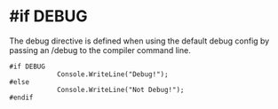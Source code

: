 # #if DEBUG

The debug directive is defined when using the default debug config by passing
an /debug to the compiler command line.

    #if DEBUG
                Console.WriteLine("Debug!");
    #else
                Console.WriteLine("Not Debug!");
    #endif

<!--stackedit_data:
eyJoaXN0b3J5IjpbMTE2NjU5NjM0NSwtMTYxNTk2NTMyNl19
-->